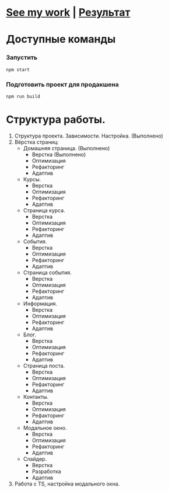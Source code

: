 # [See my work](createx.onrender.com/) | [Результат](createx.onrender.com/)

# Доступные команды

### Запустить

`npm start`

### Подготовить проект для продакшена

`npm run build`

# Структура работы.

1. Структура проекта. Зависимости. Настройка. (Выполнено)
2. Вёрстка страниц:
   - Домашняя страница. (Выполнено)
     - Верстка (Выполнено)
     - Оптимизация
     - Рефакторинг
     - Адаптив
   - Курсы.
     - Верстка
     - Оптимизация
     - Рефакторинг
     - Адаптив
   - Страница курса.
     - Верстка
     - Оптимизация
     - Рефакторинг
     - Адаптив
   - События.
     - Верстка
     - Оптимизация
     - Рефакторинг
     - Адаптив
   - Страница события.
     - Верстка
     - Оптимизация
     - Рефакторинг
     - Адаптив
   - Информация.
     - Верстка
     - Оптимизация
     - Рефакторинг
     - Адаптив
   - Блог.
     - Верстка
     - Оптимизация
     - Рефакторинг
     - Адаптив
   - Страница поста.
     - Верстка
     - Оптимизация
     - Рефакторинг
     - Адаптив
   - Контакты.
     - Верстка
     - Оптимизация
     - Рефакторинг
     - Адаптив
   - Модальное окно.
     - Верстка
     - Оптимизация
     - Рефакторинг
     - Адаптив
   - Слайдер.
     - Верстка
     - Разработка
     - Адаптив
3. Работа с TS, настройка модального окна.
